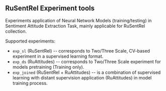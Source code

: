 ## RuSentRel Experiment tools

Experiments application of Neural Network Models (training/testing) 
in Sentiment Attitude Extraction Task, mainly applicable for RuSentRel collection.

Supported experiments:
* `exp_sl` (RuSentRel) -- corresponds to Two/Three Scale, CV-based experiment in a supervised learning format.
* `exp_ds` (RuAttitudes) -- corresponds to Two/Three Scale experiment for models pretraining (Training only).
* `exp_joined` (RuSentRel + RuAttitudes) -- is a combination of supervised learning with distant supervision application 
(RuAttitudes) in model training process.
